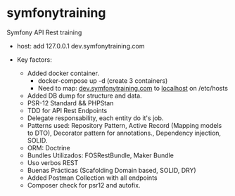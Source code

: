 # symfonytraining
Symfony API Rest training


- host: add 
127.0.0.1   dev.symfonytraining.com

- Key factors:
    - Added docker container.
        - docker-compose up -d (create 3 containers)
        - Need to map: [dev.symfonytraining.com](http://dev.symfonytraining.com) to [localhost](http://localhost) on /etc/hosts
    - Added DB dump for structure and data.
    - PSR-12 Standard && PHPStan
    - TDD for API Rest Endpoints
    - Delegate responsability, each entity do it's job.
    - Patterns used: Repository Pattern, Active Record (Mapping models to DTO), Decorator pattern for annotations., Dependency injection, SOLID.
    - ORM: Doctrine
    - Bundles Utilizados: FOSRestBundle, Maker Bundle
    - Uso verbos REST
    - Buenas Prácticas (Scafolding Domain based, SOLID, DRY)
    - Added Postman Collection with all endpoints
    - Composer check for psr12 and autofix.